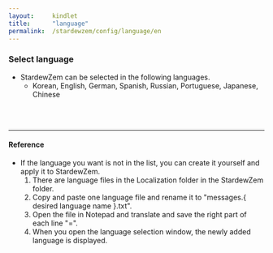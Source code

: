 ```yaml
---
layout:     kindlet
title:      "language"
permalink:  /stardewzem/config/language/en
---
```


### **Select language**

* StardewZem can be selected in the following languages.
  * Korean, English, German, Spanish, Russian, Portuguese, Japanese, Chinese

<br/>
<br/>

---
#### **Reference**
  
* If the language you want is not in the list, you can create it yourself and apply it to StardewZem.
  1. There are language files in the Localization folder in the StardewZem folder.
  2. Copy and paste one language file and rename it to "messages.{ desired language name }.txt".
  3. Open the file in Notepad and translate and save the right part of each line "=".
  4. When you open the language selection window, the newly added language is displayed.

<br/>
<br/>
